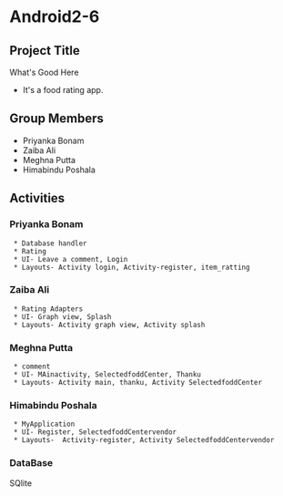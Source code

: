 # Android2-6

## Project Title

What's Good Here

- It's a food rating app.


## Group Members
* Priyanka Bonam
* Zaiba Ali
* Meghna Putta
* Himabindu Poshala

## Activities
### Priyanka Bonam
     * Database handler 
     * Rating
     * UI- Leave a comment, Login
     * Layouts- Activity login, Activity-register, item_ratting

### Zaiba Ali
     * Rating Adapters
     * UI- Graph view, Splash
     * Layouts- Activity graph view, Activity splash

### Meghna Putta
     * comment
     * UI- MAinactivity, SelectedfoddCenter, Thanku
     * Layouts- Activity main, thanku, Activity SelectedfoddCenter

### Himabindu Poshala
     * MyApplication
     * UI- Register, SelectedfoddCentervendor
     * Layouts-  Activity-register, Activity SelectedfoddCentervendor

### DataBase
SQlite







